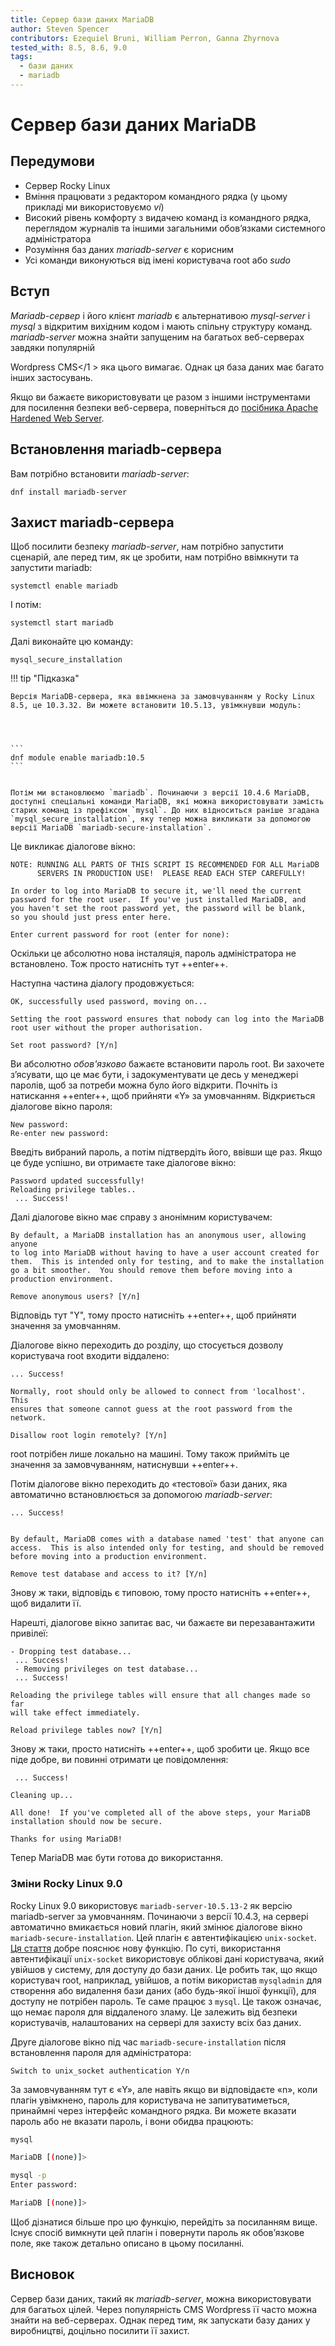 ```yaml
---
title: Сервер бази даних MariaDB
author: Steven Spencer
contributors: Ezequiel Bruni, William Perron, Ganna Zhyrnova
tested_with: 8.5, 8.6, 9.0
tags:
  - бази даних
  - mariadb
---
```


# Сервер бази даних MariaDB

## Передумови

- Сервер Rocky Linux
- Вміння працювати з редактором командного рядка (у цьому прикладі ми використовуємо *vi*)
- Високий рівень комфорту з видачею команд із командного рядка, переглядом журналів та іншими загальними обов’язками системного адміністратора
- Розуміння баз даних *mariadb-server* є корисним
- Усі команди виконуються від імені користувача root або *sudo*

## Вступ

*Mariadb-сервер* і його клієнт *mariadb* є альтернативою *mysql-server* і *mysql* з відкритим вихідним кодом і мають спільну структуру команд. *mariadb-server* можна знайти запущеним на багатьох веб-серверах завдяки популярній

Wordpress CMS</1 > яка цього вимагає. Однак ця база даних має багато інших застосувань.</p> 

Якщо ви бажаєте використовувати це разом з іншими інструментами для посилення безпеки веб-сервера, поверніться до [посібника Apache Hardened Web Server](../web/apache_hardened_webserver/index.md).



## Встановлення mariadb-сервера

Вам потрібно встановити *mariadb-server*:

`dnf install mariadb-server`



## Захист mariadb-сервера

Щоб посилити безпеку *mariadb-server*, нам потрібно запустити сценарій, але перед тим, як це зробити, нам потрібно ввімкнути та запустити mariadb:

`systemctl enable mariadb`

І потім:

`systemctl start mariadb`

Далі виконайте цю команду:

`mysql_secure_installation`

!!! tip "Підказка"

    Версія MariaDB-сервера, яка ввімкнена за замовчуванням у Rocky Linux 8.5, це 10.3.32. Ви можете встановити 10.5.13, увімкнувши модуль:
    



    ```
    dnf module enable mariadb:10.5
    ```


    Потім ми встановлюємо `mariadb`. Починаючи з версії 10.4.6 MariaDB, доступні спеціальні команди MariaDB, які можна використовувати замість старих команд із префіксом `mysql`. До них відноситься раніше згадана `mysql_secure_installation`, яку тепер можна викликати за допомогою версії MariaDB `mariadb-secure-installation`.
    

Це викликає діалогове вікно:



```text
NOTE: RUNNING ALL PARTS OF THIS SCRIPT IS RECOMMENDED FOR ALL MariaDB
      SERVERS IN PRODUCTION USE!  PLEASE READ EACH STEP CAREFULLY!

In order to log into MariaDB to secure it, we'll need the current
password for the root user.  If you've just installed MariaDB, and
you haven't set the root password yet, the password will be blank,
so you should just press enter here.

Enter current password for root (enter for none):
```


Оскільки це абсолютно нова інсталяція, пароль адміністратора не встановлено. Тож просто натисніть тут ++enter++.

Наступна частина діалогу продовжується:



```text
OK, successfully used password, moving on...

Setting the root password ensures that nobody can log into the MariaDB
root user without the proper authorisation.

Set root password? [Y/n]
```


Ви абсолютно *обов'язково* бажаєте встановити пароль root. Ви захочете з’ясувати, що це має бути, і задокументувати це десь у менеджері паролів, щоб за потреби можна було його відкрити. Почніть із натискання ++enter++, щоб прийняти «Y» за умовчанням. Відкриється діалогове вікно пароля:



```text
New password:
Re-enter new password:
```


Введіть вибраний пароль, а потім підтвердіть його, ввівши ще раз. Якщо це буде успішно, ви отримаєте таке діалогове вікно:



```text
Password updated successfully!
Reloading privilege tables..
 ... Success!
```


Далі діалогове вікно має справу з анонімним користувачем:



```text
By default, a MariaDB installation has an anonymous user, allowing anyone
to log into MariaDB without having to have a user account created for
them.  This is intended only for testing, and to make the installation
go a bit smoother.  You should remove them before moving into a
production environment.

Remove anonymous users? [Y/n]
```


Відповідь тут "Y", тому просто натисніть ++enter++, щоб прийняти значення за умовчанням.

Діалогове вікно переходить до розділу, що стосується дозволу користувача root входити віддалено:



```text
... Success!

Normally, root should only be allowed to connect from 'localhost'.  This
ensures that someone cannot guess at the root password from the network.

Disallow root login remotely? [Y/n]
```


root потрібен лише локально на машині. Тому також прийміть це значення за замовчуванням, натиснувши ++enter++.

Потім діалогове вікно переходить до «тестової» бази даних, яка автоматично встановлюється за допомогою *mariadb-server*:



```text
... Success!


By default, MariaDB comes with a database named 'test' that anyone can
access.  This is also intended only for testing, and should be removed
before moving into a production environment.

Remove test database and access to it? [Y/n]
```


Знову ж таки, відповідь є типовою, тому просто натисніть ++enter++, щоб видалити її.

Нарешті, діалогове вікно запитає вас, чи бажаєте ви перезавантажити привілеї:



```text
- Dropping test database...
 ... Success!
 - Removing privileges on test database...
 ... Success!

Reloading the privilege tables will ensure that all changes made so far
will take effect immediately.

Reload privilege tables now? [Y/n]
```


Знову ж таки, просто натисніть ++enter++, щоб зробити це. Якщо все піде добре, ви повинні отримати це повідомлення:



```text
 ... Success!

Cleaning up...

All done!  If you've completed all of the above steps, your MariaDB
installation should now be secure.

Thanks for using MariaDB!
```


Тепер MariaDB має бути готова до використання.



### Зміни Rocky Linux 9.0

Rocky Linux 9.0 використовує `mariadb-server-10.5.13-2` як версію mariadb-server за умовчанням. Починаючи з версії 10.4.3, на сервері автоматично вмикається новий плагін, який змінює діалогове вікно `mariadb-secure-installation`. Цей плагін є автентифікацією `unix-socket`. [Ця стаття](https://mariadb.com/kb/en/authentication-plugin-unix-socket/) добре пояснює нову функцію. По суті, використання автентифікації `unix-socket` використовує облікові дані користувача, який увійшов у систему, для доступу до бази даних. Це робить так, що якщо користувач root, наприклад, увійшов, а потім використав `mysqladmin` для створення або видалення бази даних (або будь-якої іншої функції), для доступу не потрібен пароль. Те саме працює з `mysql`. Це також означає, що немає пароля для віддаленого зламу. Це залежить від безпеки користувачів, налаштованих на сервері для захисту всіх баз даних.

Друге діалогове вікно під час `mariadb-secure-installation` після встановлення пароля для адміністратора:



```text
Switch to unix_socket authentication Y/n
```


За замовчуванням тут є «Y», але навіть якщо ви відповідаєте «n», коли плагін увімкнено, пароль для користувача не запитуватиметься, принаймні через інтерфейс командного рядка. Ви можете вказати пароль або не вказати пароль, і вони обидва працюють:



```bash
mysql

MariaDB [(none)]>
```




```bash
mysql -p
Enter password:

MariaDB [(none)]>
```


Щоб дізнатися більше про цю функцію, перейдіть за посиланням вище. Існує спосіб вимкнути цей плагін і повернути пароль як обов’язкове поле, яке також детально описано в цьому посиланні.



## Висновок

Сервер бази даних, такий як *mariadb-server*, можна використовувати для багатьох цілей. Через популярність CMS Wordpress її часто можна знайти на веб-серверах. Однак перед тим, як запускати базу даних у виробництві, доцільно посилити її захист.

